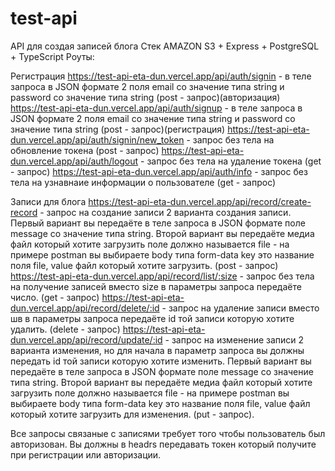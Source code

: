 # test-api

API для создая записей блога
Стек AMAZON S3 + Express + PostgreSQL + TypeScript
Роуты:

Регистрация
https://test-api-eta-dun.vercel.app/api/auth/signin - в теле запроса в JSON формате 2 поля email со значение типа string и password со значение типа string (post - запрос)(авторизация)
https://test-api-eta-dun.vercel.app/api/auth/signup - в теле запроса в JSON формате 2 поля email со значение типа string и password со значение типа string (post - запрос)(регистрация)
https://test-api-eta-dun.vercel.app/api/auth/signin/new_token - запрос без тела на обновление токена (post - запрос)
https://test-api-eta-dun.vercel.app/api/auth/logout - запрос без тела на удаление токена (get - запрос)
https://test-api-eta-dun.vercel.app/api/auth/info - запрос без тела на узнавнаие информации о пользователе (get - запрос)

Записи для блога
https://test-api-eta-dun.vercel.app/api/record/create-record - запрос на создание записи 2 варианта создания записи. Первый вариант вы передаёте в теле запроса в JSON формате поле message со значение типа string. Второй вариант вы передаёте медиа файл который хотите загрузить поле должно называется file - на примере postman вы выбираете body типа form-data key это название поля file, value файл который хотите загрузить. (post - запрос)
https://test-api-eta-dun.vercel.app/api/record/list/:size - запрос без тела на получение записей вместо size в параметры запроса перeдаёте число. (get - запрос)
https://test-api-eta-dun.vercel.app/api/record/delete/:id - запрос на удаление записи вместо шв в параметры запроса перeдаёте id той записи которую хотите удалить. (delete - запрос)
https://test-api-eta-dun.vercel.app/api/record/update/:id - запрос на изменение записи 2 варианта изменения, но для начала в параметр запроса вы должны передать id той записи которую хотите изменить. Первый вариант вы передаёте в теле запроса в JSON формате поле message со значение типа string. Второй вариант вы передаёте медиа файл который хотите загрузить поле должно называется file - на примере postman вы выбираете body типа form-data key это название поля file, value файл который хотите загрузить для изменения. (put - запрос).

Все запросы связаные с записями требует того чтобы пользователь был авторизован. Вы должны в headrs передавать токен который получите при регистрации или авторизации.
